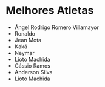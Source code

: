 # Melhores Atletas 

* Ángel Rodrigo Romero Villamayor
* Ronaldo
* Jean Mota
* Kaká
* Neymar
* Lioto Machida 
* Cássio Ramos
* Anderson Silva
* Lioto Machida 

